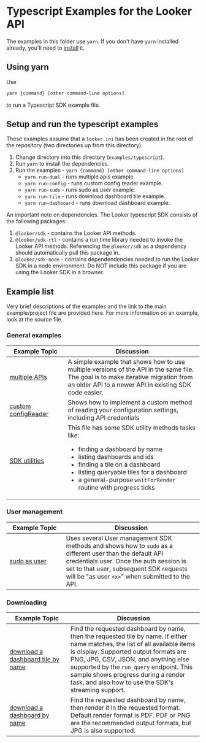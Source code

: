 # Typescript Examples for the Looker API

The examples in this folder use `yarn`. If you don't have `yarn` installed already, you'll need to [install](https://yarnpkg.com/en/docs/install) it.

## Using yarn

Use

```bash
yarn {command} [other command-line options]
```

to run a Typescript SDK example file.

## Setup and run the typescript examples

These examples assume that a `looker.ini` has been created in the root of the repository (two directories up from this directory).

1. Change directory into this directory (`examples/typescript`).
2. Run `yarn` to install the dependencies.
3. Run the examples - `yarn {command} [other command-line options]`
   - `yarn run-dual` - runs multiple apis example.
   - `yarn run-config` - runs custom config reader example.
   - `yarn run-sudo` - runs sudo as user example.
   - `yarn run-tile` - runs download dashboard tile example.
   - `yarn run-dashboard` - runs download dashboard example.

An important note on dependencies. The Looker typescript SDK consists of the following packages:

1. `@looker/sdk` - contains the Looker API methods.
2. `@looker/sdk-rtl` - contains a run time library needed to invoke the Looker API methods. Referencing the `@looker/sdk` as a dependency should automatically pull this package in.
3. `@looker/sdk-node` - contains dependendencies needed to run the Looker SDK in a node environment. Do NOT include this package if you are using the Looker SDK in a browser.

## Example list

Very brief descriptions of the examples and the link to the main example/project file are provided here. For more information on an example, look at the source file.

### General examples

| &nbsp;&nbsp;Example&nbsp;Topic&nbsp;&nbsp;   | Discussion                                                                                                                                                                                                                                                                                        |
| -------------------------------------------- | ------------------------------------------------------------------------------------------------------------------------------------------------------------------------------------------------------------------------------------------------------------------------------------------------- |
| [multiple APIs](dual.ts)                     | A simple example that shows how to use multiple versions of the API in the same file. The goal is to make iterative migration from an older API to a newer API in existing SDK code easier.                                                                                                       |
| [custom configReader](customConfigReader.ts) | Shows how to implement a custom method of reading your configuration settings, including API credentials                                                                                                                                                                                          |
| [SDK utilities](utils.ts)                    | This file has some SDK utility methods tasks like:<ul><li>finding a dashboard by name</li> <li>listing dashboards and ids</li> <li>finding a tile on a dashboard</li> <li>listing queryable tiles for a dashboard</li><li>a general-purpose `waitForRender` routine with progress ticks</li></ul> |

### User management

| &nbsp;&nbsp;Example&nbsp;Topic&nbsp;&nbsp; | Discussion                                                                                                                                                                                                                                        |
| ------------------------------------------ | ------------------------------------------------------------------------------------------------------------------------------------------------------------------------------------------------------------------------------------------------- |
| [sudo as user](sudoAsUser.ts)              | Uses several User management SDK methods and shows how to `sudo` as a different user than the default API credentials user. Once the auth session is set to that user, subsequent SDK requests will be "as user `<x>`" when submitted to the API. |

### Downloading

| &nbsp;&nbsp;Example&nbsp;Topic&nbsp;&nbsp;           | Discussion                                                                                                                                                                                                                                                                                                                                              |
| ---------------------------------------------------- | ------------------------------------------------------------------------------------------------------------------------------------------------------------------------------------------------------------------------------------------------------------------------------------------------------------------------------------------------------- |
| [download a dashboard tile by name](downloadTile.ts) | Find the requested dashboard by name, then the requested tile by name. If either name matches, the list of all available items is display. Supported output formats are PNG, JPG, CSV, JSON, and anything else supported by the `run_query` endpoint. This sample shows progress during a render task, and also how to use the SDK's streaming support. |
| [download a dashboard by name](downloadDashboard.ts) | Find the requested dashboard by name, then render it in the requested format. Default render format is PDF. PDF or PNG are the recommended output formats, but JPG is also supported.                                                                                                                                                                   |
